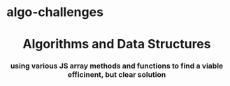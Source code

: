 # algo-challenges

<h1 align="center"> Algorithms and Data Structures </h1>
<h3 align="center"> using various JS array methods and functions to find a viable efficinent, but clear solution</h3>

